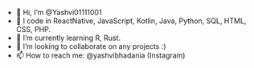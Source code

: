 - 👋 Hi, I’m @Yashvi01111001
- 👀 I code in ReactNative, JavaScript, Kotlin, Java, Python, SQL, HTML, CSS, PHP.
- 🌱 I’m currently learning R, Rust.
- 💞️ I’m looking to collaborate on any projects :) 
- 📫 How to reach me: @yashvibhadania (Instagram) 

<!---
Yashvi01111001/Yashvi01111001 is a ✨ special ✨ repository because its `README.md` (this file) appears on your GitHub profile.
You can click the Preview link to take a look at your changes.
--->
